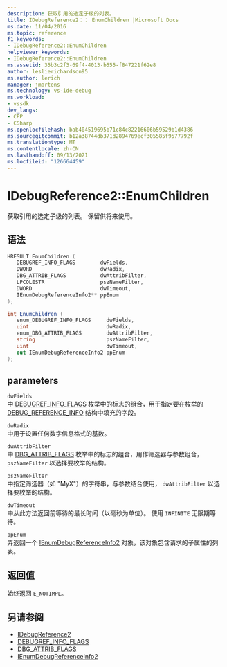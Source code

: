 ```yaml
---
description: 获取引用的选定子级的列表。
title: IDebugReference2：： EnumChildren |Microsoft Docs
ms.date: 11/04/2016
ms.topic: reference
f1_keywords:
- IDebugReference2::EnumChildren
helpviewer_keywords:
- IDebugReference2::EnumChildren
ms.assetid: 35b3c2f3-69f4-4013-b555-f847221f62e8
author: leslierichardson95
ms.author: lerich
manager: jmartens
ms.technology: vs-ide-debug
ms.workload:
- vssdk
dev_langs:
- CPP
- CSharp
ms.openlocfilehash: bab404519695b71c84c82216606b59529b1d4386
ms.sourcegitcommit: b12a38744db371d2894769ecf305585f9577792f
ms.translationtype: MT
ms.contentlocale: zh-CN
ms.lasthandoff: 09/13/2021
ms.locfileid: "126664459"
---
```

# <a name="idebugreference2enumchildren"></a>IDebugReference2::EnumChildren
获取引用的选定子级的列表。 保留供将来使用。

## <a name="syntax"></a>语法

```cpp
HRESULT EnumChildren ( 
   DEBUGREF_INFO_FLAGS        dwFields,
   DWORD                      dwRadix,
   DBG_ATTRIB_FLAGS           dwAttribFilter,
   LPCOLESTR                  pszNameFilter,
   DWORD                      dwTimeout,
   IEnumDebugReferenceInfo2** ppEnum
);
```

```csharp
int EnumChildren ( 
   enum_DEBUGREF_INFO_FLAGS     dwFields,
   uint                         dwRadix,
   enum_DBG_ATTRIB_FLAGS        dwAttribFilter,
   string                       pszNameFilter,
   uint                         dwTimeout,
   out IEnumDebugReferenceInfo2 ppEnum
);
```

## <a name="parameters"></a>parameters
`dwFields`\
中 [DEBUGREF_INFO_FLAGS](../../../extensibility/debugger/reference/debugref-info-flags.md) 枚举中的标志的组合，用于指定要在枚举的 [DEBUG_REFERENCE_INFO](../../../extensibility/debugger/reference/debug-reference-info.md) 结构中填充的字段。

`dwRadix`\
中用于设置任何数字信息格式的基数。

`dwAttribFilter`\
中 [DBG_ATTRIB_FLAGS](../../../extensibility/debugger/reference/dbg-attrib-flags.md) 枚举中的标志的组合，用作筛选器与参数组合， `pszNameFilter` 以选择要枚举的结构。

`pszNameFilter`\
中指定筛选器（如 "MyX"）的字符串，与参数结合使用， `dwAttribFilter` 以选择要枚举的结构。

`dwTimeout`\
中从此方法返回前等待的最长时间（以毫秒为单位）。 使用 `INFINITE` 无限期等待。

`ppEnum`\
弄返回一个 [IEnumDebugReferenceInfo2](../../../extensibility/debugger/reference/ienumdebugreferenceinfo2.md) 对象，该对象包含请求的子属性的列表。

## <a name="return-value"></a>返回值
 始终返回 `E_NOTIMPL`。

## <a name="see-also"></a>另请参阅
- [IDebugReference2](../../../extensibility/debugger/reference/idebugreference2.md)
- [DEBUGREF_INFO_FLAGS](../../../extensibility/debugger/reference/debugref-info-flags.md)
- [DBG_ATTRIB_FLAGS](../../../extensibility/debugger/reference/dbg-attrib-flags.md)
- [IEnumDebugReferenceInfo2](../../../extensibility/debugger/reference/ienumdebugreferenceinfo2.md)
